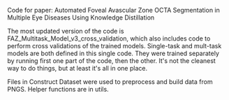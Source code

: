 Code for paper: Automated Foveal Avascular Zone OCTA Segmentation in Multiple Eye Diseases Using Knowledge Distillation

The most updated version of the code is FAZ_Multitask_Model_v3_cross_validation, which also includes code to perform cross validations of the trained models.
Single-task and mult-task models are both defined in this single code. They were trained separately by running first one part of the code, then the other.
It's not the cleanest way to do things, but at least it's all in one place.

Files in Construct Dataset were used to preprocess and build data from PNGS.
Helper functions are in utils.
